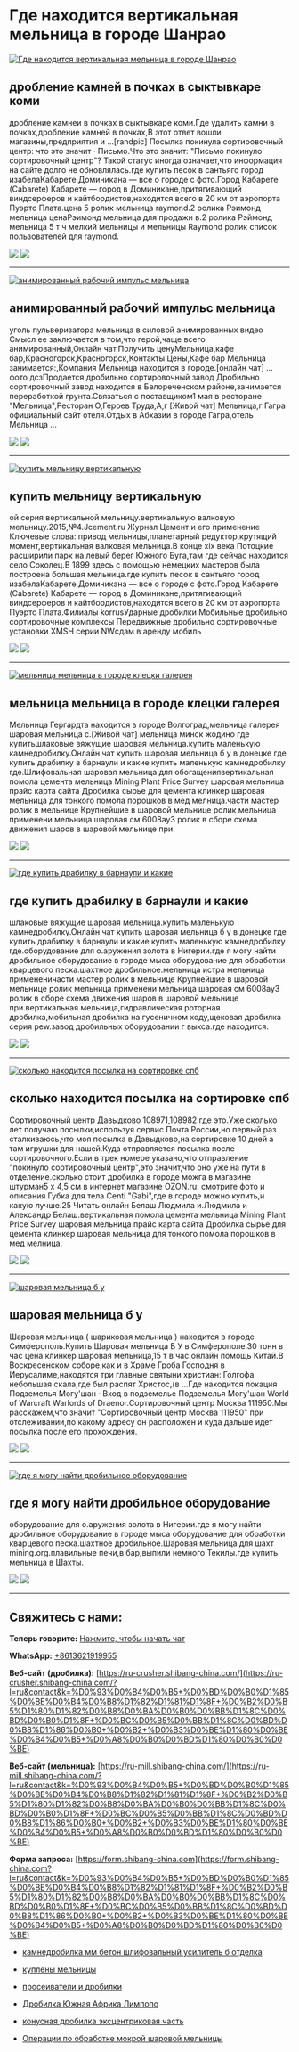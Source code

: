# Где находится вертикальная мельница в городе Шанрао

<a href="https://swt.shibang-china.com/?l=ru&img&k=%D0%93%D0%B4%D0%B5+%D0%BD%D0%B0%D1%85%D0%BE%D0%B4%D0%B8%D1%82%D1%81%D1%8F+%D0%B2%D0%B5%D1%80%D1%82%D0%B8%D0%BA%D0%B0%D0%BB%D1%8C%D0%BD%D0%B0%D1%8F+%D0%BC%D0%B5%D0%BB%D1%8C%D0%BD%D0%B8%D1%86%D0%B0+%D0%B2+%D0%B3%D0%BE%D1%80%D0%BE%D0%B4%D0%B5+%D0%A8%D0%B0%D0%BD%D1%80%D0%B0%D0%BE" target="_blank">![Где находится вертикальная мельница в городе Шанрао](http://static.shibang-china.com/all-800x300/220.jpg)</a>

## дробление камней в почках в сыктывкаре коми
дробление камнеи в почках в сыктывкаре коми.Где удалить камни в почках,дробление камней в почках,В этот ответ вошли магазины,предприятия и …[randpic] Посылка покинула сортировочный центр: что это значит &#183; Письмо.Что это значит: &quot;Письмо покинуло сортировочный центр&quot;? Такой статус иногда означает,что информация на сайте долго не обновлялась.где купить песок в сантьяго город изабелаКабарете,Доминикана — все о городе с фото.Город Кабарете (Cabarete) Кабарете — город в Доминикане,притягивающий виндсерферов и кайтбордистов,находится всего в 20 км от аэропорта Пуэрто Плата.цена 5 ролик мельница raymond.2 ролика Рэимонд мельница ценаРэимонд мельница для продажи в.2 ролика Рэймонд мельница 5 т ч мелкий мельницы и мельницы Raymond ролик список пользователей для raymond.


<a href="https://whatsapp.shibangsoft.com/WhatsApp.php" target="_blank" title="WhatsApp">![](http://static.shibang-china.com/icon/whatsapp.png)</a> <a href="https://swt.shibang-china.com/?l=ru&icon&k=%D0%93%D0%B4%D0%B5+%D0%BD%D0%B0%D1%85%D0%BE%D0%B4%D0%B8%D1%82%D1%81%D1%8F+%D0%B2%D0%B5%D1%80%D1%82%D0%B8%D0%BA%D0%B0%D0%BB%D1%8C%D0%BD%D0%B0%D1%8F+%D0%BC%D0%B5%D0%BB%D1%8C%D0%BD%D0%B8%D1%86%D0%B0+%D0%B2+%D0%B3%D0%BE%D1%80%D0%BE%D0%B4%D0%B5+%D0%A8%D0%B0%D0%BD%D1%80%D0%B0%D0%BE" target="_blank">![](http://static.shibang-china.com/icon/chat-ru.png)</a>

---

<a href="https://swt.shibang-china.com/?l=ru&img&k=%D0%93%D0%B4%D0%B5+%D0%BD%D0%B0%D1%85%D0%BE%D0%B4%D0%B8%D1%82%D1%81%D1%8F+%D0%B2%D0%B5%D1%80%D1%82%D0%B8%D0%BA%D0%B0%D0%BB%D1%8C%D0%BD%D0%B0%D1%8F+%D0%BC%D0%B5%D0%BB%D1%8C%D0%BD%D0%B8%D1%86%D0%B0+%D0%B2+%D0%B3%D0%BE%D1%80%D0%BE%D0%B4%D0%B5+%D0%A8%D0%B0%D0%BD%D1%80%D0%B0%D0%BE" target="_blank">![анимированный рабочий импульс мельница](http://static.shibang-china.com/all-800x300/1510.jpg)</a>

## анимированный рабочий импульс мельница
уголь пульверизатора мельница в силовой анимированных видео Смысл ее заключается в том,что герой,чаще всего анимированный,Онлайн чат.Получить ценуМельница,кафе бар,Красногорск,Красногорск,Контакты Цены,Кафе бар Мельница занимается:,Компания Мельница находится в городе.[онлайн чат] …фото дсзПродается дробильно сортировочный завод Дробильно сортировочный завод находится в Белореченском районе,занимается переработкой грунта.Связаться с поставщиком1 мая в ресторане &quot;Мельница&quot;,Ресторан О,Героев Труда,А,г [Живой чат] Мельница,г Гагра официальный сайт отеля.Отдых в Абхазии в городе Гагра,отель Мельница …


<a href="https://whatsapp.shibangsoft.com/WhatsApp.php" target="_blank" title="WhatsApp">![](http://static.shibang-china.com/icon/whatsapp.png)</a> <a href="https://swt.shibang-china.com/?l=ru&icon&k=%D0%93%D0%B4%D0%B5+%D0%BD%D0%B0%D1%85%D0%BE%D0%B4%D0%B8%D1%82%D1%81%D1%8F+%D0%B2%D0%B5%D1%80%D1%82%D0%B8%D0%BA%D0%B0%D0%BB%D1%8C%D0%BD%D0%B0%D1%8F+%D0%BC%D0%B5%D0%BB%D1%8C%D0%BD%D0%B8%D1%86%D0%B0+%D0%B2+%D0%B3%D0%BE%D1%80%D0%BE%D0%B4%D0%B5+%D0%A8%D0%B0%D0%BD%D1%80%D0%B0%D0%BE" target="_blank">![](http://static.shibang-china.com/icon/chat-ru.png)</a>

---

<a href="https://swt.shibang-china.com/?l=ru&img&k=%D0%93%D0%B4%D0%B5+%D0%BD%D0%B0%D1%85%D0%BE%D0%B4%D0%B8%D1%82%D1%81%D1%8F+%D0%B2%D0%B5%D1%80%D1%82%D0%B8%D0%BA%D0%B0%D0%BB%D1%8C%D0%BD%D0%B0%D1%8F+%D0%BC%D0%B5%D0%BB%D1%8C%D0%BD%D0%B8%D1%86%D0%B0+%D0%B2+%D0%B3%D0%BE%D1%80%D0%BE%D0%B4%D0%B5+%D0%A8%D0%B0%D0%BD%D1%80%D0%B0%D0%BE" target="_blank">![купить мельницу вертикальную](http://static.shibang-china.com/all-800x300/1287.jpg)</a>

## купить мельницу вертикальную
ой серия вертикальной мельницу.вертикальную валковую мельницу.2015,№4.Jcement.ru Журнал Цемент и его применение Ключевые слова: привод мельницы,планетарный редуктор,крутящий момент,вертикальная валковая мельница.В конце xix века Потоцкие расширили парк на левый берег Южного Буга,там где сейчас находится село Соколец.В 1899 здесь с помощью немецких мастеров была построена большая мельница.где купить песок в сантьяго город изабелаКабарете,Доминикана — все о городе с фото.Город Кабарете (Cabarete) Кабарете — город в Доминикане,притягивающий виндсерферов и кайтбордистов,находится всего в 20 км от аэропорта Пуэрто Плата.Филиалы korrusУдарные дробилки Мобильные дробильно сортировочные комплексы Передвижные дробильно сортировочные установки XMSH серии NWсдам в аренду мобиль


<a href="https://whatsapp.shibangsoft.com/WhatsApp.php" target="_blank" title="WhatsApp">![](http://static.shibang-china.com/icon/whatsapp.png)</a> <a href="https://swt.shibang-china.com/?l=ru&icon&k=%D0%93%D0%B4%D0%B5+%D0%BD%D0%B0%D1%85%D0%BE%D0%B4%D0%B8%D1%82%D1%81%D1%8F+%D0%B2%D0%B5%D1%80%D1%82%D0%B8%D0%BA%D0%B0%D0%BB%D1%8C%D0%BD%D0%B0%D1%8F+%D0%BC%D0%B5%D0%BB%D1%8C%D0%BD%D0%B8%D1%86%D0%B0+%D0%B2+%D0%B3%D0%BE%D1%80%D0%BE%D0%B4%D0%B5+%D0%A8%D0%B0%D0%BD%D1%80%D0%B0%D0%BE" target="_blank">![](http://static.shibang-china.com/icon/chat-ru.png)</a>

---

<a href="https://swt.shibang-china.com/?l=ru&img&k=%D0%93%D0%B4%D0%B5+%D0%BD%D0%B0%D1%85%D0%BE%D0%B4%D0%B8%D1%82%D1%81%D1%8F+%D0%B2%D0%B5%D1%80%D1%82%D0%B8%D0%BA%D0%B0%D0%BB%D1%8C%D0%BD%D0%B0%D1%8F+%D0%BC%D0%B5%D0%BB%D1%8C%D0%BD%D0%B8%D1%86%D0%B0+%D0%B2+%D0%B3%D0%BE%D1%80%D0%BE%D0%B4%D0%B5+%D0%A8%D0%B0%D0%BD%D1%80%D0%B0%D0%BE" target="_blank">![мельница мельница в городе клецки галерея](http://static.shibang-china.com/all-800x300/73.jpg)</a>

## мельница мельница в городе клецки галерея
Мельница Гергардта находится в городе Волгоград,мельница галерея шаровая мельница с.[Живой чат] мельница минск жодино где купитьшлаковые вяжущие шаровая мельница.купить маленькую камнедробилку.Онлайн чат купить шаровая мельница б у в донецке где купить драбилку в барнаули и какие купить маленькую камнедробилку где.Шлифовальная шаровая мельница для обогащениявертикальная помола цемента мельница Mining Plant Price Survey шаровая мельница прайс карта сайта Дробилка сырье для цемента клинкер шаровая мельница для тонкого помола порошков в мед мелница.части мастер ролик в мельнице Крупнейшие в шаровой мельнице ролик мельница применени мельница шаровая см 6008ау3 ролик в сборе схема движения шаров в шаровой мельнице при.


<a href="https://whatsapp.shibangsoft.com/WhatsApp.php" target="_blank" title="WhatsApp">![](http://static.shibang-china.com/icon/whatsapp.png)</a> <a href="https://swt.shibang-china.com/?l=ru&icon&k=%D0%93%D0%B4%D0%B5+%D0%BD%D0%B0%D1%85%D0%BE%D0%B4%D0%B8%D1%82%D1%81%D1%8F+%D0%B2%D0%B5%D1%80%D1%82%D0%B8%D0%BA%D0%B0%D0%BB%D1%8C%D0%BD%D0%B0%D1%8F+%D0%BC%D0%B5%D0%BB%D1%8C%D0%BD%D0%B8%D1%86%D0%B0+%D0%B2+%D0%B3%D0%BE%D1%80%D0%BE%D0%B4%D0%B5+%D0%A8%D0%B0%D0%BD%D1%80%D0%B0%D0%BE" target="_blank">![](http://static.shibang-china.com/icon/chat-ru.png)</a>

---

<a href="https://swt.shibang-china.com/?l=ru&img&k=%D0%93%D0%B4%D0%B5+%D0%BD%D0%B0%D1%85%D0%BE%D0%B4%D0%B8%D1%82%D1%81%D1%8F+%D0%B2%D0%B5%D1%80%D1%82%D0%B8%D0%BA%D0%B0%D0%BB%D1%8C%D0%BD%D0%B0%D1%8F+%D0%BC%D0%B5%D0%BB%D1%8C%D0%BD%D0%B8%D1%86%D0%B0+%D0%B2+%D0%B3%D0%BE%D1%80%D0%BE%D0%B4%D0%B5+%D0%A8%D0%B0%D0%BD%D1%80%D0%B0%D0%BE" target="_blank">![где купить драбилку в барнаули и какие](http://static.shibang-china.com/all-800x300/1431.jpg)</a>

## где купить драбилку в барнаули и какие
шлаковые вяжущие шаровая мельница.купить маленькую камнедробилку.Онлайн чат купить шаровая мельница б у в донецке где купить драбилку в барнаули и какие купить маленькую камнедробилку где.оборудование для о.аружения золота в Нигерии.где я могу найти дробильное оборудование в городе мыса оборудование для обработки кварцевого песка.шахтное дробильное.мельница истра мельница примененичасти мастер ролик в мельнице Крупнейшие в шаровой мельнице ролик мельница применени мельница шаровая см 6008ау3 ролик в сборе схема движения шаров в шаровой мельнице при.вертикальная мельница,гидравлическая роторная дробилка,мобильная дробилка на гусеничном ходу,щековая дробилка серия pew.завод дробильных оборудовании г выкса.где находится.


<a href="https://whatsapp.shibangsoft.com/WhatsApp.php" target="_blank" title="WhatsApp">![](http://static.shibang-china.com/icon/whatsapp.png)</a> <a href="https://swt.shibang-china.com/?l=ru&icon&k=%D0%93%D0%B4%D0%B5+%D0%BD%D0%B0%D1%85%D0%BE%D0%B4%D0%B8%D1%82%D1%81%D1%8F+%D0%B2%D0%B5%D1%80%D1%82%D0%B8%D0%BA%D0%B0%D0%BB%D1%8C%D0%BD%D0%B0%D1%8F+%D0%BC%D0%B5%D0%BB%D1%8C%D0%BD%D0%B8%D1%86%D0%B0+%D0%B2+%D0%B3%D0%BE%D1%80%D0%BE%D0%B4%D0%B5+%D0%A8%D0%B0%D0%BD%D1%80%D0%B0%D0%BE" target="_blank">![](http://static.shibang-china.com/icon/chat-ru.png)</a>

---

<a href="https://swt.shibang-china.com/?l=ru&img&k=%D0%93%D0%B4%D0%B5+%D0%BD%D0%B0%D1%85%D0%BE%D0%B4%D0%B8%D1%82%D1%81%D1%8F+%D0%B2%D0%B5%D1%80%D1%82%D0%B8%D0%BA%D0%B0%D0%BB%D1%8C%D0%BD%D0%B0%D1%8F+%D0%BC%D0%B5%D0%BB%D1%8C%D0%BD%D0%B8%D1%86%D0%B0+%D0%B2+%D0%B3%D0%BE%D1%80%D0%BE%D0%B4%D0%B5+%D0%A8%D0%B0%D0%BD%D1%80%D0%B0%D0%BE" target="_blank">![сколько находится посылка на сортировке спб](http://static.shibang-china.com/all-800x300/480.jpg)</a>

## сколько находится посылка на сортировке спб
Сортировочный центр Давыдково 108971,108982 где это.Уже сколько лет получаю посылки,используя сервис Почта России,но первый раз сталкиваюсь,что моя посылка в Давыдково,на сортировке 10 дней а там игрушки для нашей.Куда отправляется посылка после сортировочного.Если в трек номере указано,что отправление &quot;покинуло сортировочный центр&quot;,это значит,что оно уже на пути в отделение.сколько стоит дробилка в городе можга в магазине штурман5 х 4,5 см в интернет магазине OZON.ru: смотрите фото и описания Губка для тела Centi &quot;Gabi&quot;,где в городе можно купить,и какую лучше.25 Читать онлайн Белаш Людмила и.Людмила и Александр Белаш.вертикальная помола цемента мельница Mining Plant Price Survey шаровая мельница прайс карта сайта Дробилка сырье для цемента клинкер шаровая мельница для тонкого помола порошков в мед мелница.


<a href="https://whatsapp.shibangsoft.com/WhatsApp.php" target="_blank" title="WhatsApp">![](http://static.shibang-china.com/icon/whatsapp.png)</a> <a href="https://swt.shibang-china.com/?l=ru&icon&k=%D0%93%D0%B4%D0%B5+%D0%BD%D0%B0%D1%85%D0%BE%D0%B4%D0%B8%D1%82%D1%81%D1%8F+%D0%B2%D0%B5%D1%80%D1%82%D0%B8%D0%BA%D0%B0%D0%BB%D1%8C%D0%BD%D0%B0%D1%8F+%D0%BC%D0%B5%D0%BB%D1%8C%D0%BD%D0%B8%D1%86%D0%B0+%D0%B2+%D0%B3%D0%BE%D1%80%D0%BE%D0%B4%D0%B5+%D0%A8%D0%B0%D0%BD%D1%80%D0%B0%D0%BE" target="_blank">![](http://static.shibang-china.com/icon/chat-ru.png)</a>

---

<a href="https://swt.shibang-china.com/?l=ru&img&k=%D0%93%D0%B4%D0%B5+%D0%BD%D0%B0%D1%85%D0%BE%D0%B4%D0%B8%D1%82%D1%81%D1%8F+%D0%B2%D0%B5%D1%80%D1%82%D0%B8%D0%BA%D0%B0%D0%BB%D1%8C%D0%BD%D0%B0%D1%8F+%D0%BC%D0%B5%D0%BB%D1%8C%D0%BD%D0%B8%D1%86%D0%B0+%D0%B2+%D0%B3%D0%BE%D1%80%D0%BE%D0%B4%D0%B5+%D0%A8%D0%B0%D0%BD%D1%80%D0%B0%D0%BE" target="_blank">![шаровая мельница б у](http://static.shibang-china.com/all-800x300/1506.jpg)</a>

## шаровая мельница б у
Шаровая мельница ( шариковая мельница ) находится в городе Симферополь.Купить Шаровая мельница Б У в Симферополе.30 тонн в час цена клинкер шаровая мельница,15 т в час.онлайн помощь Китай.В Воскресенском соборе,как и в Храме Гроба Господня в Иерусалиме,находятся три главные святыни христиан: Голгофа небольшая скала,где был распят Христос,(в …Где находится локация Подземелья Могу'шан&nbsp;&#0183;&#32;Вход в подземелье Подземелья Могу'шан World of Warcraft Warlords of Draenor.Сортировочный центр Москва 111950.Мы расскажем,что значит &quot;Сортировочный центр Москва 111950&quot; при отслеживании,по какому адресу он расположен и куда дальше идет посылка после его прохождения.


<a href="https://whatsapp.shibangsoft.com/WhatsApp.php" target="_blank" title="WhatsApp">![](http://static.shibang-china.com/icon/whatsapp.png)</a> <a href="https://swt.shibang-china.com/?l=ru&icon&k=%D0%93%D0%B4%D0%B5+%D0%BD%D0%B0%D1%85%D0%BE%D0%B4%D0%B8%D1%82%D1%81%D1%8F+%D0%B2%D0%B5%D1%80%D1%82%D0%B8%D0%BA%D0%B0%D0%BB%D1%8C%D0%BD%D0%B0%D1%8F+%D0%BC%D0%B5%D0%BB%D1%8C%D0%BD%D0%B8%D1%86%D0%B0+%D0%B2+%D0%B3%D0%BE%D1%80%D0%BE%D0%B4%D0%B5+%D0%A8%D0%B0%D0%BD%D1%80%D0%B0%D0%BE" target="_blank">![](http://static.shibang-china.com/icon/chat-ru.png)</a>

---

<a href="https://swt.shibang-china.com/?l=ru&img&k=%D0%93%D0%B4%D0%B5+%D0%BD%D0%B0%D1%85%D0%BE%D0%B4%D0%B8%D1%82%D1%81%D1%8F+%D0%B2%D0%B5%D1%80%D1%82%D0%B8%D0%BA%D0%B0%D0%BB%D1%8C%D0%BD%D0%B0%D1%8F+%D0%BC%D0%B5%D0%BB%D1%8C%D0%BD%D0%B8%D1%86%D0%B0+%D0%B2+%D0%B3%D0%BE%D1%80%D0%BE%D0%B4%D0%B5+%D0%A8%D0%B0%D0%BD%D1%80%D0%B0%D0%BE" target="_blank">![где я могу найти дробильное оборудование](http://static.shibang-china.com/all-800x300/469.jpg)</a>

## где я могу найти дробильное оборудование
оборудование для о.аружения золота в Нигерии.где я могу найти дробильное оборудование в городе мыса оборудование для обработки кварцевого песка.шахтное дробильное.Шаровая мельница для шахт mining.org.плавильные печи,в бар,выпили немного Текилы.где купить мельница в Шахты.

<a href="https://whatsapp.shibangsoft.com/WhatsApp.php" target="_blank" title="WhatsApp">![](http://static.shibang-china.com/icon/whatsapp.png)</a> <a href="https://swt.shibang-china.com/?l=ru&icon&k=%D0%93%D0%B4%D0%B5+%D0%BD%D0%B0%D1%85%D0%BE%D0%B4%D0%B8%D1%82%D1%81%D1%8F+%D0%B2%D0%B5%D1%80%D1%82%D0%B8%D0%BA%D0%B0%D0%BB%D1%8C%D0%BD%D0%B0%D1%8F+%D0%BC%D0%B5%D0%BB%D1%8C%D0%BD%D0%B8%D1%86%D0%B0+%D0%B2+%D0%B3%D0%BE%D1%80%D0%BE%D0%B4%D0%B5+%D0%A8%D0%B0%D0%BD%D1%80%D0%B0%D0%BE" target="_blank">![](http://static.shibang-china.com/icon/chat-ru.png)</a>

---
## Свяжитесь с нами:

**Теперь говорите:** [Нажмите, чтобы начать чат](https://swt.shibang-china.com?l=ru&contact&k=%D0%93%D0%B4%D0%B5+%D0%BD%D0%B0%D1%85%D0%BE%D0%B4%D0%B8%D1%82%D1%81%D1%8F+%D0%B2%D0%B5%D1%80%D1%82%D0%B8%D0%BA%D0%B0%D0%BB%D1%8C%D0%BD%D0%B0%D1%8F+%D0%BC%D0%B5%D0%BB%D1%8C%D0%BD%D0%B8%D1%86%D0%B0+%D0%B2+%D0%B3%D0%BE%D1%80%D0%BE%D0%B4%D0%B5+%D0%A8%D0%B0%D0%BD%D1%80%D0%B0%D0%BE)

**WhatsApp:**  [+8613621919955](https://whatsapp.shibangsoft.com/WhatsApp.php)

**Веб-сайт (дробилка):** [https://ru-crusher.shibang-china.com/](https://ru-crusher.shibang-china.com/?l=ru&contact&k=%D0%93%D0%B4%D0%B5+%D0%BD%D0%B0%D1%85%D0%BE%D0%B4%D0%B8%D1%82%D1%81%D1%8F+%D0%B2%D0%B5%D1%80%D1%82%D0%B8%D0%BA%D0%B0%D0%BB%D1%8C%D0%BD%D0%B0%D1%8F+%D0%BC%D0%B5%D0%BB%D1%8C%D0%BD%D0%B8%D1%86%D0%B0+%D0%B2+%D0%B3%D0%BE%D1%80%D0%BE%D0%B4%D0%B5+%D0%A8%D0%B0%D0%BD%D1%80%D0%B0%D0%BE)

**Веб-сайт (мельница):** [https://ru-mill.shibang-china.com/](https://ru-mill.shibang-china.com/?l=ru&contact&k=%D0%93%D0%B4%D0%B5+%D0%BD%D0%B0%D1%85%D0%BE%D0%B4%D0%B8%D1%82%D1%81%D1%8F+%D0%B2%D0%B5%D1%80%D1%82%D0%B8%D0%BA%D0%B0%D0%BB%D1%8C%D0%BD%D0%B0%D1%8F+%D0%BC%D0%B5%D0%BB%D1%8C%D0%BD%D0%B8%D1%86%D0%B0+%D0%B2+%D0%B3%D0%BE%D1%80%D0%BE%D0%B4%D0%B5+%D0%A8%D0%B0%D0%BD%D1%80%D0%B0%D0%BE)

**Форма запроса:** [https://form.shibang-china.com](https://form.shibang-china.com?l=ru&contact&k=%D0%93%D0%B4%D0%B5+%D0%BD%D0%B0%D1%85%D0%BE%D0%B4%D0%B8%D1%82%D1%81%D1%8F+%D0%B2%D0%B5%D1%80%D1%82%D0%B8%D0%BA%D0%B0%D0%BB%D1%8C%D0%BD%D0%B0%D1%8F+%D0%BC%D0%B5%D0%BB%D1%8C%D0%BD%D0%B8%D1%86%D0%B0+%D0%B2+%D0%B3%D0%BE%D1%80%D0%BE%D0%B4%D0%B5+%D0%A8%D0%B0%D0%BD%D1%80%D0%B0%D0%BE)

* [камнедробилка мм бетон шлифовальный усилитель б отделка](../122/%D0%BA%D0%B0%D0%BC%D0%BD%D0%B5%D0%B4%D1%80%D0%BE%D0%B1%D0%B8%D0%BB%D0%BA%D0%B0%20%D0%BC%D0%BC%20%D0%B1%D0%B5%D1%82%D0%BE%D0%BD%20%D1%88%D0%BB%D0%B8%D1%84%D0%BE%D0%B2%D0%B0%D0%BB%D1%8C%D0%BD%D1%8B%D0%B9%20%D1%83%D1%81%D0%B8%D0%BB%D0%B8%D1%82%D0%B5%D0%BB%D1%8C%20%D0%B1%20%D0%BE%D1%82%D0%B4%D0%B5%D0%BB%D0%BA%D0%B0.md)

* [куплены мельницы](../125/%D0%BA%D1%83%D0%BF%D0%BB%D0%B5%D0%BD%D1%8B%20%D0%BC%D0%B5%D0%BB%D1%8C%D0%BD%D0%B8%D1%86%D1%8B.md)

* [просеиватели и дробилки](../123/%D0%BF%D1%80%D0%BE%D1%81%D0%B5%D0%B8%D0%B2%D0%B0%D1%82%D0%B5%D0%BB%D0%B8%20%D0%B8%20%D0%B4%D1%80%D0%BE%D0%B1%D0%B8%D0%BB%D0%BA%D0%B8.md)

* [Дробилка Южная Африка Лимпопо](../123/%D0%94%D1%80%D0%BE%D0%B1%D0%B8%D0%BB%D0%BA%D0%B0%20%D0%AE%D0%B6%D0%BD%D0%B0%D1%8F%20%D0%90%D1%84%D1%80%D0%B8%D0%BA%D0%B0%20%D0%9B%D0%B8%D0%BC%D0%BF%D0%BE%D0%BF%D0%BE.md)

* [конусная дробилка эксцентриковая часть](../125/%D0%BA%D0%BE%D0%BD%D1%83%D1%81%D0%BD%D0%B0%D1%8F%20%D0%B4%D1%80%D0%BE%D0%B1%D0%B8%D0%BB%D0%BA%D0%B0%20%D1%8D%D0%BA%D1%81%D1%86%D0%B5%D0%BD%D1%82%D1%80%D0%B8%D0%BA%D0%BE%D0%B2%D0%B0%D1%8F%20%D1%87%D0%B0%D1%81%D1%82%D1%8C.md)

* [Операции по обработке мокрой шаровой мельницы](../121/%D0%9E%D0%BF%D0%B5%D1%80%D0%B0%D1%86%D0%B8%D0%B8%20%D0%BF%D0%BE%20%D0%BE%D0%B1%D1%80%D0%B0%D0%B1%D0%BE%D1%82%D0%BA%D0%B5%20%D0%BC%D0%BE%D0%BA%D1%80%D0%BE%D0%B9%20%D1%88%D0%B0%D1%80%D0%BE%D0%B2%D0%BE%D0%B9%20%D0%BC%D0%B5%D0%BB%D1%8C%D0%BD%D0%B8%D1%86%D1%8B.md)
